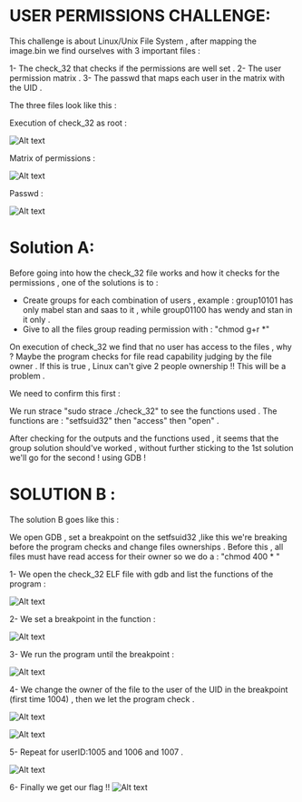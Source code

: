 #  USER PERMISSIONS CHALLENGE: 

This challenge is about Linux/Unix File System , after mapping the image.bin we find ourselves with  3 important files :

  1- The check_32 that checks if the permissions are well set .
  2- The user permission matrix . 
  3- The passwd that maps each user in the matrix with the UID .

The three files look like this :

Execution of check_32 as root :
	
![Alt text](/images/EXECUTION_ROOT.png?raw=true "Optional Title")


Matrix of permissions :
	
![Alt text](/images/ACCESS_MATRIX.png?raw=true "Optional Title")
  
Passwd : 

![Alt text](/images/PASSWD.png?raw=true "Optional Title")

#  Solution A: 
 
Before going into how the check_32 file works and how it checks for the permissions , one of the solutions is to : 

- Create groups for each combination of users , example : group10101 has only mabel stan and saas to it , while group01100 has wendy and stan in it only .
- Give to all the files group reading permission with : "chmod g+r *" 

On execution of check_32 we find that no user has access to the files , why ? Maybe the program checks for file read capability judging by the file owner . If this is true , Linux can't give 2 people ownership !! This will be a problem .

We need to confirm this first :

  We run strace "sudo strace ./check_32" to see the functions used .
  The functions are : "setfsuid32" then "access" then "open" . 
  
After checking for the outputs and the functions used , it seems that the group solution should've worked , without further sticking to the 1st solution we'll go for the second ! using GDB !

# SOLUTION B :

The solution B goes like this : 

We open GDB , set a breakpoint on the setfsuid32 ,like this we're breaking before the program checks and change files ownerships . 
Before this , all files must have read access for their owner so we do a : "chmod 400 * "
      
1- We open the check_32 ELF file with gdb and list the functions of the program :

![Alt text](/images/OPEN_FILE.png?raw=true "Optional Title")

2- We set a breakpoint in the function : 
      
![Alt text](/images/BREAKPOINT.png?raw=true "Optional Title")

3- We run the program until the breakpoint :

![Alt text](/images/RUNBP.png?raw=true "Optional Title")

4- We change the owner of the file to the user of the UID in the breakpoint (first time 1004) , then we let the program check .

![Alt text](/images/CHOWN1.png?raw=true "Optional Title")

![Alt text](/images/CHECK1.png?raw=true "Optional Title")

5- Repeat for userID:1005 and 1006 and 1007 .

![Alt text](/images/FINALCHOWN.png?raw=true "Optional Title")

6- Finally we get our flag !!
![Alt text](/images/OUR_FLAG.png?raw=true "Optional Title")


	

  
  
